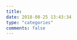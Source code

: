 ```yaml
---
title:
date: 2018-08-25 13:43:34
type: "categories"
comments: false
---
```

<div id="categories"></div>
